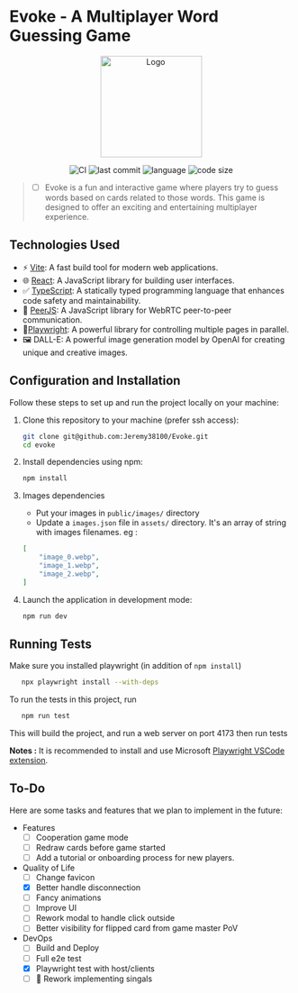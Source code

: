 # Evoke - A Multiplayer Word Guessing Game

<p align="center">
    <img width="180" src="https://i.ibb.co/gSRPV9n/logo.webp" alt="Logo">
</p>

<p align="center">
   <span><img src="https://github.com/Jeremy38100/Evoke/actions/workflows/merge-master.yml/badge.svg" alt="CI"></span>
   <span><img src="https://img.shields.io/github/last-commit/Jeremy38100/Evoke" alt="last commit"</span>
   <span><img src="https://img.shields.io/github/languages/top/Jeremy38100/Evoke" alt="language"</span>
   <span><img src="https://img.shields.io/github/languages/code-size/Jeremy38100/Evoke" alt="code size"</span>
</p>

> * [ ] Evoke is a fun and interactive game where players try to guess words based on cards related to those words. This game is designed to offer an exciting and entertaining multiplayer experience.

## Technologies Used

- ⚡️ [Vite](https://vitejs.dev/): A fast build tool for modern web applications.
- 🌐 [React](https://reactjs.org/): A JavaScript library for building user interfaces.
- ✅ [TypeScript](https://www.typescriptlang.org/): A statically typed programming language that enhances code safety and maintainability.
- 📨 [PeerJS](https://peerjs.com/): A JavaScript library for WebRTC peer-to-peer communication.
- 🧪[Playwright](https://playwright.dev/): A powerful library for controlling multiple pages in parallel.
- 🖼️ DALL-E: A powerful image generation model by OpenAI for creating unique and creative images.

## Configuration and Installation

Follow these steps to set up and run the project locally on your machine:

1. Clone this repository to your machine (prefer ssh access):

   ```bash
   git clone git@github.com:Jeremy38100/Evoke.git
   cd evoke
   ```
2. Install dependencies using npm:

   ```bash
   npm install
   ```
3. Images dependencies

   - Put your images in `public/images/` directory
   - Update a `images.json` file in `assets/` directory. It's an array of string with images filenames. eg :

   ```json
   [
       "image_0.webp",
       "image_1.webp",
       "image_2.webp",
   ]
   ```
4. Launch the application in development mode:

   ```bash
   npm run dev
   ```

## Running Tests

Make sure you installed playwright (in addition of `npm install`)

```bash
   npx playwright install --with-deps
```

To run the tests in this project, run

```bash
   npm run test
```

This will build the project, and run a web server on port 4173 then run tests

**Notes :** It is recommended to install and use Microsoft [Playwright VSCode extension](https://marketplace.visualstudio.com/items?itemName=ms-playwright.playwright "link").

## To-Do

Here are some tasks and features that we plan to implement in the future:

- Features
  - [ ] Cooperation game mode
  - [ ] Redraw cards before game started
  - [ ] Add a tutorial or onboarding process for new players.
- Quality of Life
  - [ ] Change favicon
  - [X] Better handle disconnection
  - [ ] Fancy animations
  - [ ] Improve UI
  - [ ] Rework modal to handle click outside
  - [ ] Better visibility for flipped card from game master PoV
- DevOps
  - [ ] Build and Deploy
  - [ ] Full e2e test
  - [X] Playwright test with host/clients
  - [ ] 🎉 Rework implementing singals
